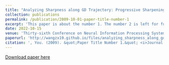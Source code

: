 ```yaml
---
title: "Analyzing Sharpness along GD Trajectory: Progressive Sharpening and Edge of Stability"
collection: publications
permalink: /publication/2009-10-01-paper-title-number-1
excerpt: 'This paper is about the number 1. The number 2 is left for future work.'
date: 2022-10-15
venue: 'Thirty-sixth Conference on Neural Information Processing Systems'
paperurl: 'http://wangzx19.github.io/files/analyzing_sharpness_along_gd_t.pdf'
citation: ', You. (2009). &quot;Paper Title Number 1.&quot; <i>Journal 1</i>. 1(1).'
---
```

[Download paper here](http://wangzx19.github.io/files/analyzing_sharpness_along_gd_t.pdf)

